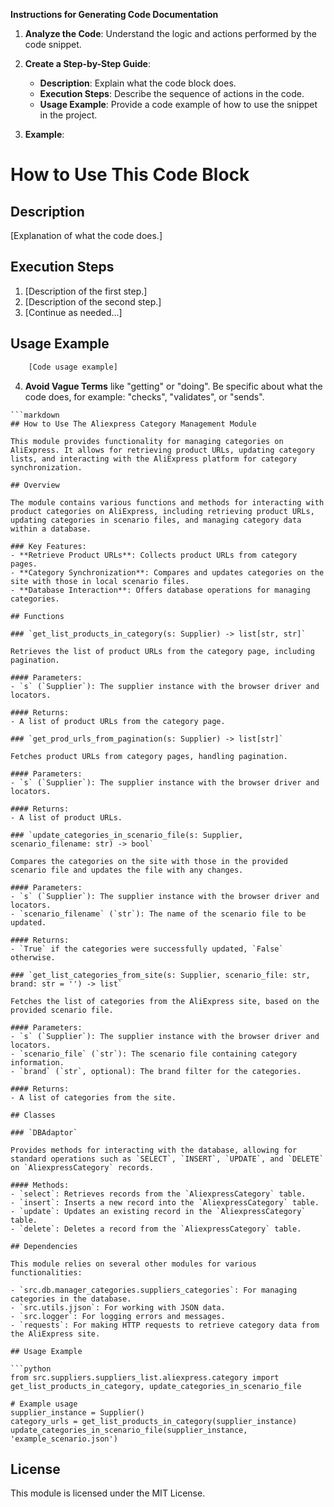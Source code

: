 **Instructions for Generating Code Documentation**

1. **Analyze the Code**: Understand the logic and actions performed by the code snippet.

2. **Create a Step-by-Step Guide**:
    - **Description**: Explain what the code block does.
    - **Execution Steps**: Describe the sequence of actions in the code.
    - **Usage Example**: Provide a code example of how to use the snippet in the project.

3. **Example**:

How to Use This Code Block
=========================================================================================

Description
-------------------------
[Explanation of what the code does.]

Execution Steps
-------------------------
1. [Description of the first step.]
2. [Description of the second step.]
3. [Continue as needed...]

Usage Example
-------------------------

```python
    [Code usage example]
```

4. **Avoid Vague Terms** like "getting" or "doing". Be specific about what the code does, for example: "checks", "validates", or "sends".
```
```markdown
## How to Use The Aliexpress Category Management Module

This module provides functionality for managing categories on AliExpress. It allows for retrieving product URLs, updating category lists, and interacting with the AliExpress platform for category synchronization.

## Overview

The module contains various functions and methods for interacting with product categories on AliExpress, including retrieving product URLs, updating categories in scenario files, and managing category data within a database.

### Key Features:
- **Retrieve Product URLs**: Collects product URLs from category pages.
- **Category Synchronization**: Compares and updates categories on the site with those in local scenario files.
- **Database Interaction**: Offers database operations for managing categories.

## Functions

### `get_list_products_in_category(s: Supplier) -> list[str, str]`

Retrieves the list of product URLs from the category page, including pagination.

#### Parameters:
- `s` (`Supplier`): The supplier instance with the browser driver and locators.

#### Returns:
- A list of product URLs from the category page.

### `get_prod_urls_from_pagination(s: Supplier) -> list[str]`

Fetches product URLs from category pages, handling pagination.

#### Parameters:
- `s` (`Supplier`): The supplier instance with the browser driver and locators.

#### Returns:
- A list of product URLs.

### `update_categories_in_scenario_file(s: Supplier, scenario_filename: str) -> bool`

Compares the categories on the site with those in the provided scenario file and updates the file with any changes.

#### Parameters:
- `s` (`Supplier`): The supplier instance with the browser driver and locators.
- `scenario_filename` (`str`): The name of the scenario file to be updated.

#### Returns:
- `True` if the categories were successfully updated, `False` otherwise.

### `get_list_categories_from_site(s: Supplier, scenario_file: str, brand: str = '') -> list`

Fetches the list of categories from the AliExpress site, based on the provided scenario file.

#### Parameters:
- `s` (`Supplier`): The supplier instance with the browser driver and locators.
- `scenario_file` (`str`): The scenario file containing category information.
- `brand` (`str`, optional): The brand filter for the categories.

#### Returns:
- A list of categories from the site.

## Classes

### `DBAdaptor`

Provides methods for interacting with the database, allowing for standard operations such as `SELECT`, `INSERT`, `UPDATE`, and `DELETE` on `AliexpressCategory` records.

#### Methods:
- `select`: Retrieves records from the `AliexpressCategory` table.
- `insert`: Inserts a new record into the `AliexpressCategory` table.
- `update`: Updates an existing record in the `AliexpressCategory` table.
- `delete`: Deletes a record from the `AliexpressCategory` table.

## Dependencies

This module relies on several other modules for various functionalities:

- `src.db.manager_categories.suppliers_categories`: For managing categories in the database.
- `src.utils.jjson`: For working with JSON data.
- `src.logger`: For logging errors and messages.
- `requests`: For making HTTP requests to retrieve category data from the AliExpress site.

## Usage Example

```python
from src.suppliers.suppliers_list.aliexpress.category import get_list_products_in_category, update_categories_in_scenario_file

# Example usage
supplier_instance = Supplier()
category_urls = get_list_products_in_category(supplier_instance)
update_categories_in_scenario_file(supplier_instance, 'example_scenario.json')
```

## License

This module is licensed under the MIT License.